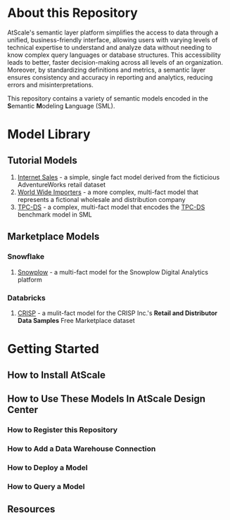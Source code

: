# About this Repository
AtScale's semantic layer platform simplifies the access to data through a unified, business-friendly interface, allowing users with varying levels of technical expertise to understand and analyze data without needing to know complex query languages or database structures. This accessibility leads to better, faster decision-making across all levels of an organization. Moreover, by standardizing definitions and metrics, a semantic layer ensures consistency and accuracy in reporting and analytics, reducing errors and misinterpretations.

This repository contains a variety of semantic models encoded in the **S**emantic **M**odeling **L**anguage (SML).

# Model Library

## Tutorial Models
1. [Internet Sales](models/tutorials/internet-sales) - a simple, single fact model derived from the ficticious AdventureWorks retail dataset
2. [World Wide Importers](models/tutorials/world-wide-importers) - a more complex, multi-fact model that represents a fictional wholesale and distribution company
3. [TPC-DS](models/tutorials/tpc-ds) - a complex, multi-fact model that encodes the [TPC-DS](https://www.tpc.org/tpcds/) benchmark model in SML

## Marketplace Models
### Snowflake
1. [Snowplow](models/marketplace/snowflake/snowplow) - a multi-fact model for the Snowplow Digital Analytics platform

### Databricks
1. [CRISP](models/marketplace/databricks/crisp) - a mulit-fact model for the CRISP Inc.'s **Retail and Distributor Data Samples** Free Marketplace dataset 

# Getting Started

## How to Install AtScale
## How to Use These Models In AtScale Design Center
### How to Register this Repository
### How to Add a Data Warehouse Connection
### How to Deploy a Model
### How to Query a Model

## Resources
